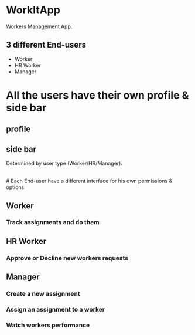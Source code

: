 # WorkItApp

Workers Management App.

## 3 different End-users
- Worker
- HR Worker
- Manager

# All the users have their own profile & side bar
## profile


## side bar

Determined by user type (Worker/HR/Manager).

<br>
# Each End-user have a different interface for his own permissions & options

## Worker 
### Track assignments and do them

## HR Worker
### Approve or Decline new workers requests

## Manager

### Create a new assignment

### Assign an assignment to a worker

### Watch workers performance
